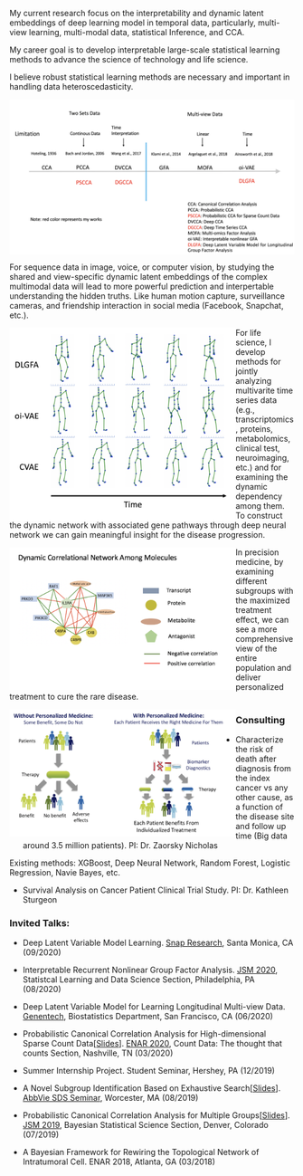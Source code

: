 

My current research focus on the interpretability and dynamic latent embeddings of deep learning model in temporal data, particularly, multi-view learning, multi-modal data, statistical Inference, and CCA.

My career goal is to develop interpretable large-scale statistical learning methods to advance the science of technology and life science.

I believe robust statistical learning methods are necessary and important in handling data heteroscedasticity. 

<img align="center" src="/assets/img/summary.png" alt="" width="750">

For sequence data in image, voice, or computer vision, by studying the shared and view-specific dynamic latent embeddings of the complex multimodal data will lead to more powerful prediction and interpertable understanding the hidden truths. Like human motion capture, surveillance cameras, and friendship interaction in social media (Facebook, Snapchat, etc.).

<img align="left" src="/assets/img/motion.png" alt="" width="400">


For life science, I develop methods for jointly analyzing multivarite time series data (e.g., transcriptomics, proteins, metabolomics, clinical test, neuroimaging, etc.) and for examining the dynamic dependency among them. To construct the dynamic network with associated gene pathways through deep neural network we can gain meaningful insight for the disease progression.


<img align="left" src="/assets/img/dynamic_m.png" alt="" width="400">


In precision medicine, by examining different subgroups with the maximized treatment effect, we can see a more comprehensive view of the entire population and deliver personalized treatment to cure the rare disease. 

<img align="left" src="/assets/img/precision.png" alt="" width="400">




### Consulting 
- Characterize the risk of death after diagnosis from the index cancer vs any other cause, as a function of the disease site and follow up time (Big data around 3.5 million patients).  PI: Dr. Zaorsky Nicholas

Existing methods: XGBoost, Deep Neural Network, Random Forest, Logistic Regression, Navie Bayes, etc.

- Survival Analysis on Cancer Patient Clinical Trial Study. PI: Dr. Kathleen Sturgeon


### Invited Talks:

- Deep Latent Variable Model Learning. [Snap Research](https://research.snap.com/publications), Santa Monica, CA (09/2020)

- Interpretable Recurrent Nonlinear Group Factor Analysis. [JSM 2020](https://ww2.amstat.org/meetings/jsm/2020/onlineprogram/MainSearchResults.cfm?sponsored_by&sponsorid=501), Statistcal Learning and Data Science Section, Philadelphia, PA (08/2020)

- Deep Latent Variable Model for Learning Longitudinal Multi-view Data. [Genentech](https://www.gene.com), Biostatistics Department, San Francisco, CA (06/2020)

- Probabilistic Canonical Correlation Analysis for High-dimensional Sparse Count Data[<a href="lquvatexas.github.io/slides/ENAR.pdf" target="_blank">Slides</a>]. [ENAR 2020](https://www.enar.org/meetings/spring2020/index.cfm), Count Data: The thought that counts Section, Nashville, TN (03/2020)

- Summer Internship Project. Student Seminar, Hershey, PA (12/2019)

- A Novel Subgroup Identification Based on Exhaustive Search[<a href="/slides/Abbvie_Intern.pdf" target="_blank">Slides</a>]. [AbbVie SDS Seminar](https://www.abbvie.com), Worcester, MA (08/2019)

- Probabilistic Canonical Correlation Analysis for Multiple Groups[<a href="/slides/JSM.pdf" target="_blank">Slides</a>]. [JSM 2019](https://ww2.amstat.org/meetings/jsm/2019/), Bayesian Statistical Science Section, Denver, Colorado (07/2019)

- A Bayesian Framework for Rewiring the Topological Network of Intratumoral Cell. ENAR 2018, Atlanta, GA (03/2018)

